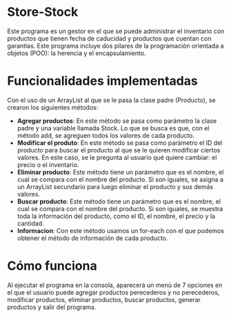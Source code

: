 # Store-Stock
Este programa es un gestor en el que se puede administrar el inventario con productos que tienen fecha de caducidad y productos que cuentan con garantías. Este programa incluye dos pilares de la programación orientada a objetos (POO): la herencia y el encapsulamiento.

# Funcionalidades implementadas
Con el uso de un ArrayList al que se le pasa la clase padre (Producto), se crearon los siguientes métodos:
- **Agregar productos**: En este método se pasa como parámetro la clase padre y una variable llamada Stock. Lo que se busca es que, con el método add, se agreguen todos los valores de cada producto.
- **Modificar el produto**: En este método se pasa como parámetro el ID del producto para buscar el producto al que se le quieren modificar ciertos valores. En este caso, se le pregunta al usuario qué quiere cambiar: el precio o el inventario.
- **Eliminar producto**: Este método tiene un parámetro que es el nombre, el cual se compara con el nombre del producto. Si son iguales, se asigna a un ArrayList secundario para luego eliminar el producto y sus demás valores.
- **Buscar producto**: Este método tiene un parámetro que es el nombre, el cual se compara con el nombre del producto. Si son iguales, se muestra toda la información del producto, como el ID, el nombre, el precio y la cantidad.
- **Informacion**: Con este método usamos un for-each con el que podemos obtener el método de información de cada producto.

# Cómo funciona
Al ejecutar el programa en la consola, aparecerá un menú de 7 opciones en el que el usuario puede agregar productos perecederos y no perecederos, modificar productos, eliminar productos, buscar productos, generar productos y salir del programa.


